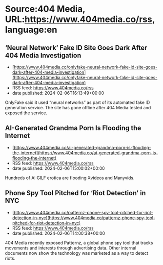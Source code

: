 # Source:404 Media, URL:https://www.404media.co/rss, language:en

## ‘Neural Network’ Fake ID Site Goes Dark After 404 Media Investigation
 - [https://www.404media.co/onlyfake-neural-network-fake-id-site-goes-dark-after-404-media-investigation](https://www.404media.co/onlyfake-neural-network-fake-id-site-goes-dark-after-404-media-investigation)
 - RSS feed: https://www.404media.co/rss
 - date published: 2024-02-06T16:13:49+00:00

OnlyFake said it used “neural networks” as part of its automated fake ID generation service. The site has gone offline after 404 Media tested and exposed the service.

## AI-Generated Grandma Porn Is Flooding the Internet
 - [https://www.404media.co/ai-generated-grandma-porn-is-flooding-the-internet](https://www.404media.co/ai-generated-grandma-porn-is-flooding-the-internet)
 - RSS feed: https://www.404media.co/rss
 - date published: 2024-02-06T15:00:02+00:00

Hundreds of AI GILF erotica are flooding Xvideos and Manyvids.

## Phone Spy Tool Pitched for ‘Riot Detection’ in NYC
 - [https://www.404media.co/patternz-phone-spy-tool-pitched-for-riot-detection-in-nyc](https://www.404media.co/patternz-phone-spy-tool-pitched-for-riot-detection-in-nyc)
 - RSS feed: https://www.404media.co/rss
 - date published: 2024-02-06T14:00:38+00:00

404 Media recently exposed Patternz, a global phone spy tool that tracks movements and interests through advertising data. Other internal documents now show the technology was marketed as a way to detect riots.

